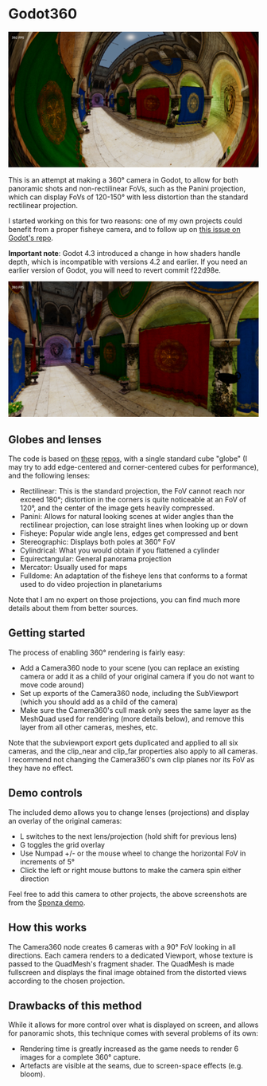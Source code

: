 # Godot360
![Fisheye projection (~350 degrees)](./images/fisheye_350deg.jpg)

This is an attempt at making a 360° camera in Godot, to allow for both panoramic shots and non-rectilinear FoVs, such as the Panini projection, which can display FoVs of 120-150° with less distortion than the standard rectilinear projection.

I started working on this for two reasons: one of my own projects could benefit from a proper fisheye camera, and to follow up on [this issue on Godot's repo](https://github.com/godotengine/godot/issues/7340).

**Important note**: Godot 4.3 introduced a change in how shaders handle depth, which is incompatible with versions 4.2 and earlier. If you need an earlier version of Godot, you will need to revert commit f22d98e.

![Panini projection (~150 degrees)](./images/panini_150deg.jpg)

## Globes and lenses
The code is based on [these](https://github.com/shaunlebron/blinky) [repos](https://github.com/shaunlebron/flex-fov), with a single standard cube "globe" (I may try to add edge-centered and corner-centered cubes for performance), and the following lenses:
* Rectilinear: This is the standard projection, the FoV cannot reach nor exceed 180°; distortion in the corners is quite noticeable at an FoV of 120°, and the center of the image gets heavily compressed.
* Panini: Allows for natural looking scenes at wider angles than the rectilinear projection, can lose straight lines when looking up or down
* Fisheye: Popular wide angle lens, edges get compressed and bent
* Stereographic: Displays both poles at 360° FoV
* Cylindrical: What you would obtain if you flattened a cylinder
* Equirectangular: General panorama projection
* Mercator: Usually used for maps
* Fulldome: An adaptation of the fisheye lens that conforms to a format used to do video projection in planetariums

Note that I am no expert on those projections, you can find much more details about them from better sources.

## Getting started
The process of enabling 360° rendering is fairly easy:
* Add a Camera360 node to your scene (you can replace an existing camera or add it as a child of your original camera if you do not want to move code around)
* Set up exports of the Camera360 node, including the SubViewport (which you should add as a child of the camera)
* Make sure the Camera360's cull mask only sees the same layer as the MeshQuad used for rendering (more details below), and remove this layer from all other cameras, meshes, etc.

Note that the subviewport export gets duplicated and applied to all six cameras, and the clip_near and clip_far properties also apply to all cameras.
I recommend not changing the Camera360's own clip planes nor its FoV as they have no effect.

## Demo controls
The included demo allows you to change lenses (projections) and display an overlay of the original cameras:
* L switches to the next lens/projection (hold shift for previous lens)
* G toggles the grid overlay
* Use Numpad +/- or the mouse wheel to change the horizontal FoV in increments of 5°
* Click the left or right mouse buttons to make the camera spin either direction

Feel free to add this camera to other projects, the above screenshots are from the [Sponza demo](https://github.com/Calinou/godot-sponza).

## How this works
The Camera360 node creates 6 cameras with a 90° FoV looking in all directions. Each camera renders to a dedicated Viewport, whose texture is passed to the QuadMesh's fragment shader. The QuadMesh is made fullscreen and displays the final image obtained from the distorted views according to the chosen projection.

## Drawbacks of this method
While it allows for more control over what is displayed on screen, and allows for panoramic shots, this technique comes with several problems of its own:
* Rendering time is greatly increased as the game needs to render 6 images for a complete 360° capture.
* Artefacts are visible at the seams, due to screen-space effects (e.g. bloom).
